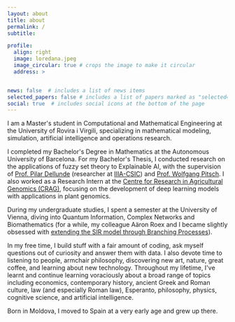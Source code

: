 ```yaml
---
layout: about
title: about
permalink: /
subtitle: 

profile:
  align: right
  image: loredana.jpeg
  image_circular: true # crops the image to make it circular
  address: >


news: false  # includes a list of news items
selected_papers: false # includes a list of papers marked as "selected={true}"
social: true  # includes social icons at the bottom of the page
---
```


I am a Master's student in Computational and Mathematical Engineering at the University of Rovira i Virgili, specializing in mathematical modeling, simulation, artificial intelligence and operations research. 

I completed my Bachelor's Degree in Mathematics at the Autonomous University of Barcelona. For my Bachelor's Thesis, I conducted research on the applications of fuzzy set theory to Explainable AI, with the supervision of [Prof. Pilar Dellunde](https://www.iiia.csic.es/es/people/person/?person_id=35) (researcher at [IIIA-CSIC](https://www.iiia.csic.es/)) and [Prof. Wolfgang Pitsch](https://mat.uab.cat/~pitsch/). I also worked as a Research Intern at the [Centre for Research in Agricultural Genomics (CRAG)](https://www.cragenomica.es/), focusing on the development of deep learning models with applications in plant genomics.

During my undergraduate studies, I spent a semester at the University of Vienna, diving into Quantum Information, Complex Networks and Biomathematics (for a while, my colleague Aäron Roex and I became slightly obsessed with [extending the SIR model through Branching Processes](https://github.com/loredanasandu/sir-branching-processes)).

In my free time, I build stuff with a fair amount of coding, ask myself questions out of curiosity and answer them with data. I also devote time to listening to people, armchair philosophy, discovering new art, nature, great coffee, and learning about new technology. Throughout my lifetime, I've learnt and continue learning voraciously about a broad range of topics including economics, contemporary history, ancient Greek and Roman culture, law (and especially Roman law), Esperanto, philosophy, physics, cognitive science, and artificial intelligence.

Born in Moldova, I moved to Spain at a very early age and grew up there.
